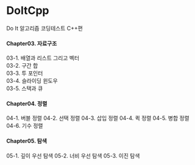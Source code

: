 # DoItCpp
Do It 알고리즘 코딩테스트 C++편




#### Chapter03. 자료구조
03-1. 배열과 리스트 그리고 벡터   
03-2. 구간 합  
03-3. 투 포인터  
03-4. 슬라이딩 윈도우  
03-5. 스택과 큐   

#### Chapter04. 정렬
04-1. 버블 정렬
04-2. 선택 정렬
04-3. 삽입 정렬
04-4. 퀵 정렬
04-5. 병합 정렬
04-6. 기수 정렬

#### Chapter05. 탐색
05-1. 깊이 우선 탐색
05-2. 너비 우선 탐색
05-3. 이진 탐색

